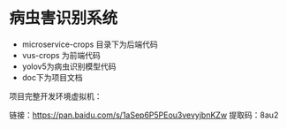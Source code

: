 # 病虫害识别系统

- microservice-crops 目录下为后端代码
- vus-crops 为前端代码
- yolov5为病虫识别模型代码
- doc下为项目文档

项目完整开发环境虚拟机：

链接：https://pan.baidu.com/s/1aSep6P5PEou3vevyjbnKZw 
提取码：8au2
